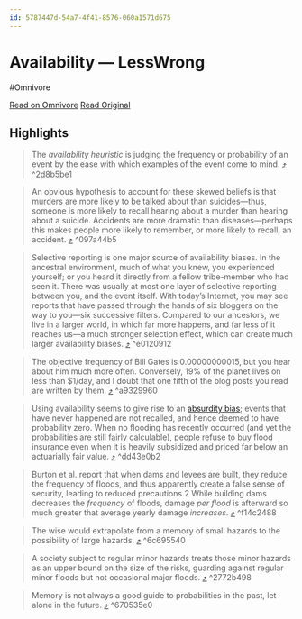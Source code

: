 ```yaml
---
id: 5787447d-54a7-4f41-8576-060a1571d675
---
```


# Availability — LessWrong
#Omnivore

[Read on Omnivore](https://omnivore.app/me/availability-less-wrong-18e845d5cb0)
[Read Original](https://www.lesswrong.com/s/5g5TkQTe9rmPS5vvM/p/R8cpqD3NA4rZxRdQ4)

## Highlights

> The _availability heuristic_ is judging the frequency or probability of an event by the ease with which examples of the event come to mind. [⤴️](https://omnivore.app/me/availability-less-wrong-18e845d5cb0#2d8b5be1-ec56-4e24-ba3e-2c4f5a8453d2)  ^2d8b5be1

> An obvious hypothesis to account for these skewed beliefs is that murders are more likely to be talked about than suicides—thus, someone is more likely to recall hearing about a murder than hearing about a suicide. Accidents are more dramatic than diseases—perhaps this makes people more likely to remember, or more likely to recall, an accident. [⤴️](https://omnivore.app/me/availability-less-wrong-18e845d5cb0#097a44b5-6c0e-46c4-a2b3-bae671980279)  ^097a44b5

> Selective reporting is one major source of availability biases. In the ancestral environment, much of what you knew, you experienced yourself; or you heard it directly from a fellow tribe-member who had seen it. There was usually at most one layer of selective reporting between you, and the event itself. With today’s Internet, you may see reports that have passed through the hands of six bloggers on the way to you—six successive filters. Compared to our ancestors, we live in a larger world, in which far more happens, and far less of it reaches us—a much stronger selection effect, which can create much larger availability biases. [⤴️](https://omnivore.app/me/availability-less-wrong-18e845d5cb0#e0120912-46dd-458c-896b-95d4d9630f90)  ^e0120912

> The objective frequency of Bill Gates is 0.00000000015, but you hear about him much more often. Conversely, 19% of the planet lives on less than $1/day, and I doubt that one fifth of the blog posts you read are written by them. [⤴️](https://omnivore.app/me/availability-less-wrong-18e845d5cb0#a9329960-2a9a-4b6f-a699-8e3cfef7457d)  ^a9329960

> Using availability seems to give rise to an [absurdity bias](https://www.lesswrong.com/lw/j4/absurdity%5Fheuristic%5Fabsurdity%5Fbias/); events that have never happened are not recalled, and hence deemed to have probability zero. When no flooding has recently occurred (and yet the probabilities are still fairly calculable), people refuse to buy flood insurance even when it is heavily subsidized and priced far below an actuarially fair value. [⤴️](https://omnivore.app/me/availability-less-wrong-18e845d5cb0#dd43e0b2-5399-4827-8172-ae46481a3123)  ^dd43e0b2

> Burton et al. report that when dams and levees are built, they reduce the frequency of floods, and thus apparently create a false sense of security, leading to reduced precautions.2 While building dams decreases the _frequency_ of floods, damage _per flood_ is afterward so much greater that average yearly damage _increases_. [⤴️](https://omnivore.app/me/availability-less-wrong-18e845d5cb0#f14c2488-b49e-4d53-8f71-88d3a3a74c06)  ^f14c2488

> The wise would extrapolate from a memory of small hazards to the possibility of large hazards. [⤴️](https://omnivore.app/me/availability-less-wrong-18e845d5cb0#6c695540-4260-4aca-bfad-4aa286130d69)  ^6c695540

> A society subject to regular minor hazards treats those minor hazards as an upper bound on the size of the risks, guarding against regular minor floods but not occasional major floods. [⤴️](https://omnivore.app/me/availability-less-wrong-18e845d5cb0#2772b498-2724-49a2-bfb9-3ad2b2ab9e00)  ^2772b498

> Memory is not always a good guide to probabilities in the past, let alone in the future. [⤴️](https://omnivore.app/me/availability-less-wrong-18e845d5cb0#670535e0-1c45-496b-aea0-494ec7aaafe5)  ^670535e0

